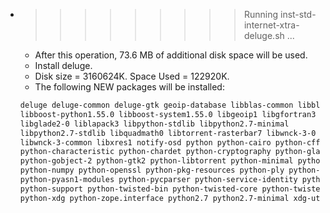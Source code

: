 * >>>>>>>>> Running inst-std-internet-xtra-deluge.sh ...
  * After this operation, 73.6 MB of additional disk space will be used.
  * Install deluge.
  * Disk size = 3160624K. Space Used = 122920K.
  * The following NEW packages will be installed:
  ```bash
  deluge deluge-common deluge-gtk geoip-database libblas-common libblas3
  libboost-python1.55.0 libboost-system1.55.0 libgeoip1 libgfortran3
  libglade2-0 liblapack3 libpython-stdlib libpython2.7-minimal
  libpython2.7-stdlib libquadmath0 libtorrent-rasterbar7 libwnck-3-0
  libwnck-3-common libxres1 notify-osd python python-cairo python-cffi
  python-characteristic python-chardet python-cryptography python-glade2
  python-gobject-2 python-gtk2 python-libtorrent python-minimal python-notify
  python-numpy python-openssl python-pkg-resources python-ply python-pyasn1
  python-pyasn1-modules python-pycparser python-service-identity python-six
  python-support python-twisted-bin python-twisted-core python-twisted-web
  python-xdg python-zope.interface python2.7 python2.7-minimal xdg-utils
  ```
